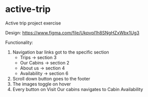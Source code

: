 # active-trip
Active trip project exercise

Design:
https://www.figma.com/file/Ukpvpl1h8SNgHZxWbx1Ug3


Functionality:
1. Navigation bar links got to the specific section
   - Trips -> section 3
   - Our Cabins -> section 2
   - About us -> section 4
   - Availability -> section 6
2. Scroll down button goes to the footer
3. The images toggle on hover
4. Every button on Visit Our cabins navigates to Cabin Availability
   
